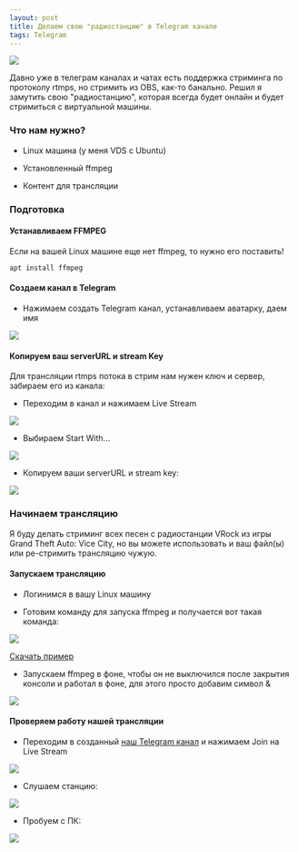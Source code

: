 ```yaml
---
layout: post
title: Делаем свою "радиостанцию" в Telegram канале
tags: Telegram
---
```

![](https://raw.githubusercontent.com/tatarinovms/tatarinovms.github.io/master/images/posts/TelegramRadio/logo.webp)

Давно уже в телеграм каналах и чатах есть поддержка стриминга по протоколу rtmps, но стримить из OBS, как-то банально. Решил я замутить свою "радиостанцию", которая всегда будет онлайн и будет стримиться с виртуальной машины. 

### Что нам нужно?

- Linux машина (у меня VDS с Ubuntu)

- Установленный ffmpeg

- Контент для трансляции

### Подготовка

#### Устанавливаем FFMPEG

Если на вашей Linux машине еще нет ffmpeg, то нужно его поставить! 

`apt install ffmpeg`

#### Создаем канал в Telegram

- Нажимаем создать Telegram канал, устанавливаем аватарку, даем имя

![](https://raw.githubusercontent.com/tatarinovms/tatarinovms.github.io/master/images/posts/TelegramRadio/T1.webp)

#### Копируем ваш serverURL и stream Key

Для трансляции rtmps потока в стрим нам нужен ключ и сервер, забираем его из канала:

- Переходим в канал и нажимаем Live Stream

![](https://raw.githubusercontent.com/tatarinovms/tatarinovms.github.io/master/images/posts/TelegramRadio/T1_2.webp)

- Выбираем Start With... 

![](https://raw.githubusercontent.com/tatarinovms/tatarinovms.github.io/master/images/posts/TelegramRadio/T1_3.webp)

- Копируем ваши serverURL и stream key:

![](https://raw.githubusercontent.com/tatarinovms/tatarinovms.github.io/master/images/posts/TelegramRadio/T1_4.webp)

### Начинаем трансляцию 

Я буду делать стриминг всех песен с радиостанции VRock из игры Grand Theft Auto: Vice City, но вы можете использовать и ваш файл(ы) или ре-стримить трансляцию чужую.

#### Запускаем трансляцию

- Логинимся в вашу Linux машину

- Готовим команду для запуска ffmpeg и получается вот такая команда:

![](https://raw.githubusercontent.com/tatarinovms/tatarinovms.github.io/master/images/posts/TelegramRadio/command.webp)

[Скачать пример](https://raw.githubusercontent.com/tatarinovms/tatarinovms.github.io/master/scripts/TelegramRadio/command.txt)

- Запускаем ffmpeg в фоне, чтобы он не выключился после закрытия консоли и работал в фоне, для этого просто добавим символ &

![](https://raw.githubusercontent.com/tatarinovms/tatarinovms.github.io/master/images/posts/TelegramRadio/commandend.webp)
#### Проверяем работу нашей трансляции

- Переходим в созданный [наш Telegram канал](https://t.me/beaverclanradiogta) и нажимаем Join на Live Stream

![](https://raw.githubusercontent.com/tatarinovms/tatarinovms.github.io/master/images/posts/TelegramRadio/T1_5.webp)

- Слушаем станцию:

![](https://raw.githubusercontent.com/tatarinovms/tatarinovms.github.io/master/images/posts/TelegramRadio/T1_6.webp)

- Пробуем с ПК: 

![](https://raw.githubusercontent.com/tatarinovms/tatarinovms.github.io/master/images/posts/TelegramRadio/T1_7.webp)